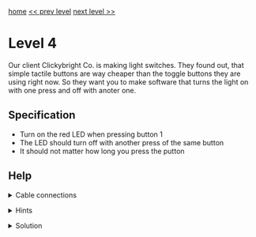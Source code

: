 [home](index) [<< prev level](level3) [next level >>](level5)

# Level 4

Our client Clickybright Co. is making light switches. They found out, that simple tactile buttons are way cheaper than the toggle buttons they are using right now. So they want you to make software that turns the light on with one press and off with anoter one.

## Specification

- Turn on the red LED when pressing button 1
- The LED should turn off with another press of the same button
- It should not matter how long you press the putton

## Help


<details markdown=1><summary>Cable connections</summary>
  
- MCU1_P0 -> Button1
- MCU1_P1 -> Red LED
 
</details>

<p></p>

<details markdown=1><summary>Hints</summary>
  
- Save the information about the last state of the button to a register
- Use the NOT instruction
 
</details>

<p></p>

<details markdown=1><summary>Solution</summary>

MCU1

```
teq p0 100 # check button
- mov 0 dat # not pressed dat=0
+ teq dat 0 # if unpressed before
+ mov 1 dat # mark as pressed
+ not # toggle acc
mov acc p1 # write acc to LED
```


</details>